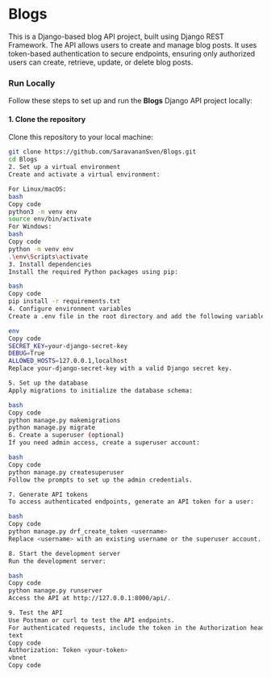 # Blogs
This is a Django-based blog API project, built using Django REST Framework. The API allows users to create and manage blog posts. It uses token-based authentication to secure endpoints, ensuring only authorized users can create, retrieve, update, or delete blog posts.

### Run Locally

Follow these steps to set up and run the **Blogs** Django API project locally:

#### 1. Clone the repository

Clone this repository to your local machine:

```bash
git clone https://github.com/SaravananSven/Blogs.git
cd Blogs
2. Set up a virtual environment
Create and activate a virtual environment:

For Linux/macOS:
bash
Copy code
python3 -m venv env
source env/bin/activate
For Windows:
bash
Copy code
python -m venv env
.\env\Scripts\activate
3. Install dependencies
Install the required Python packages using pip:

bash
Copy code
pip install -r requirements.txt
4. Configure environment variables
Create a .env file in the root directory and add the following variables:

env
Copy code
SECRET_KEY=your-django-secret-key
DEBUG=True
ALLOWED_HOSTS=127.0.0.1,localhost
Replace your-django-secret-key with a valid Django secret key.

5. Set up the database
Apply migrations to initialize the database schema:

bash
Copy code
python manage.py makemigrations
python manage.py migrate
6. Create a superuser (optional)
If you need admin access, create a superuser account:

bash
Copy code
python manage.py createsuperuser
Follow the prompts to set up the admin credentials.

7. Generate API tokens
To access authenticated endpoints, generate an API token for a user:

bash
Copy code
python manage.py drf_create_token <username>
Replace <username> with an existing username or the superuser account.

8. Start the development server
Run the development server:

bash
Copy code
python manage.py runserver
Access the API at http://127.0.0.1:8000/api/.

9. Test the API
Use Postman or curl to test the API endpoints.
For authenticated requests, include the token in the Authorization header:
text
Copy code
Authorization: Token <your-token>
vbnet
Copy code

